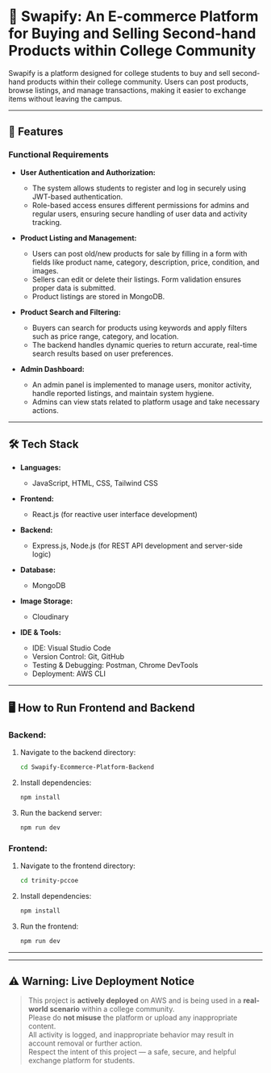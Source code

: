 # 📌 **Swapify: An E-commerce Platform for Buying and Selling Second-hand Products within College Community**

Swapify is a platform designed for college students to buy and sell second-hand products within their college community. Users can post products, browse listings, and manage transactions, making it easier to exchange items without leaving the campus.

---

## 🚀 **Features**

### **Functional Requirements**

- **User Authentication and Authorization:**
  - The system allows students to register and log in securely using JWT-based authentication. 
  - Role-based access ensures different permissions for admins and regular users, ensuring secure handling of user data and activity tracking.

- **Product Listing and Management:**
  - Users can post old/new products for sale by filling in a form with fields like product name, category, description, price, condition, and images.
  - Sellers can edit or delete their listings. Form validation ensures proper data is submitted.
  - Product listings are stored in MongoDB.

- **Product Search and Filtering:**
  - Buyers can search for products using keywords and apply filters such as price range, category, and location.
  - The backend handles dynamic queries to return accurate, real-time search results based on user preferences.

- **Admin Dashboard:**
  - An admin panel is implemented to manage users, monitor activity, handle reported listings, and maintain system hygiene.
  - Admins can view stats related to platform usage and take necessary actions.

---

## 🛠 **Tech Stack**

- **Languages:**
  - JavaScript, HTML, CSS, Tailwind CSS

- **Frontend:**
  - React.js (for reactive user interface development)

- **Backend:**
  - Express.js, Node.js (for REST API development and server-side logic)

- **Database:**
  - MongoDB

- **Image Storage:**
  - Cloudinary

- **IDE & Tools:**
  - IDE: Visual Studio Code
  - Version Control: Git, GitHub
  - Testing & Debugging: Postman, Chrome DevTools
  - Deployment: AWS CLI

---

## 🖥 **How to Run Frontend and Backend**

### **Backend:**
1. Navigate to the backend directory:
   ```bash
   cd Swapify-Ecommerce-Platform-Backend
   ```
2. Install dependencies:
   ```bash
   npm install
   ```
3. Run the backend server:
   ```bash
   npm run dev
   ```

### **Frontend:**
1. Navigate to the frontend directory:
   ```bash
   cd trinity-pccoe
   ```
2. Install dependencies:
   ```bash
   npm install
   ```
3. Run the frontend:
   ```bash
   npm run dev
   ```

---

---

## ⚠️ **Warning: Live Deployment Notice**

> This project is **actively deployed** on AWS and is being used in a **real-world scenario** within a college community.  
> Please do **not misuse** the platform or upload any inappropriate content.  
> All activity is logged, and inappropriate behavior may result in account removal or further action.  
> Respect the intent of this project — a safe, secure, and helpful exchange platform for students.
